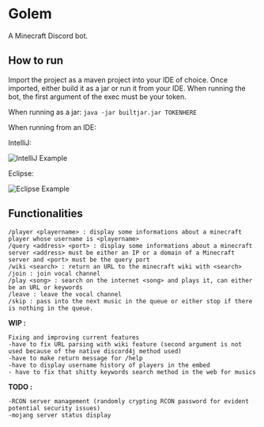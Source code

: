# Golem
A Minecraft Discord bot.

## How to run

Import the project as a maven project into your IDE of choice. Once imported, either build it as a jar or run it from your IDE. 
When running the bot, the first argument of the exec must be your token.

When running as a jar: `java -jar builtjar.jar TOKENHERE`

When running from an IDE:

IntelliJ:

![IntelliJ Example](http://i.imgur.com/qkjwvie.png)

Eclipse:

![Eclipse Example](http://i.imgur.com/v0mLql6.png)

## Functionalities

```
/player <playername> : display some informations about a minecraft player whose username is <playername>
/query <address> <port> : display some informations about a minecraft server <address> must be either an IP or a domain of a Minecraft server and <port> must be the query port
/wiki <search> : return an URL to the minecraft wiki with <search>
/join : join vocal channel
/play <song> : search on the internet <song> and plays it, can either be an URL or keywords
/leave : leave the vocal channel 
/skip : pass into the next music in the queue or either stop if there is nothing in the queue.
```

**WIP :**

```
Fixing and improving current features
-have to fix URL parsing with wiki feature (second argument is not used because of the native discord4j method used)
-have to make return message for /help
-have to display username history of players in the embed
- have to fix that shitty keywords search method in the web for musics
```


**TODO :**
```
-RCON server management (randomly crypting RCON password for evident potential security issues)
-mojang server status display
```
